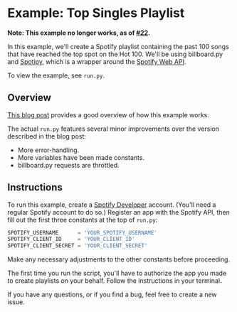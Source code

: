 # Example: Top Singles Playlist

**Note: This example no longer works, as of [#22](https://github.com/guoguo12/billboard-charts/pull/22).**

In this example, we'll create a Spotify playlist containing the past 100 songs that have reached the top spot on the Hot 100. We'll be using billboard.py and [Spotipy](https://spotipy.readthedocs.org/), which is a wrapper around the [Spotify Web API](https://developer.spotify.com/web-api/).

To view the example, see `run.py`.

## Overview

[This blog post](http://aguo.us/writings/spotify-billboard.html) provides a good overview of how this example works.

The actual `run.py` features several minor improvements over the version described in the blog post:

* More error-handling.
* More variables have been made constants.
* billboard.py requests are throttled.

## Instructions

To run this example, create a [Spotify Developer](https://developer.spotify.com) account. (You'll need a regular Spotify account to do so.) Register an app with the Spotify API, then fill out the first three constants at the top of `run.py`:

```python
SPOTIFY_USERNAME      = 'YOUR_SPOTIFY_USERNAME'
SPOTIFY_CLIENT_ID     = 'YOUR_CLIENT_ID'
SPOTIFY_CLIENT_SECRET = 'YOUR_CLIENT_SECRET'
```

Make any necessary adjustments to the other constants before proceeding.

The first time you run the script, you'll have to authorize the app you made to create playlists on your behalf. Follow the instructions in your terminal.

If you have any questions, or if you find a bug, feel free to create a new issue.
